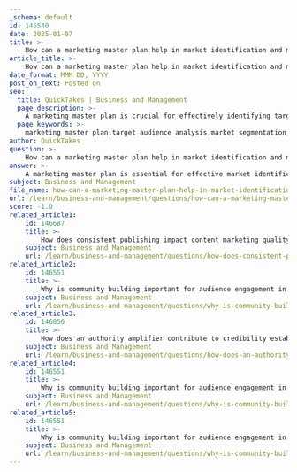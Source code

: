 ```yaml
---
_schema: default
id: 146540
date: 2025-01-07
title: >-
    How can a marketing master plan help in market identification and message crafting?
article_title: >-
    How can a marketing master plan help in market identification and message crafting?
date_format: MMM DD, YYYY
post_on_text: Posted on
seo:
  title: QuickTakes | Business and Management
  page_description: >-
    A marketing master plan is crucial for effectively identifying target markets and crafting targeted messages. It enhances audience analysis, market segmentation, competitive insights, and ensures consistent communication strategies to engage customers and drive conversions.
  page_keywords: >-
    marketing master plan,target audience analysis,market segmentation,competitive analysis,data-driven insights,key messaging development,communication strategies,brand consistency,feedback adaptation,messaging matrix
author: QuickTakes
question: >-
    How can a marketing master plan help in market identification and message crafting?
answer: >-
    A marketing master plan is essential for effective market identification and message crafting. Here’s how it contributes to these two critical aspects:\n\n### Market Identification\n\n1. **Target Audience Analysis**: A marketing master plan begins with a thorough analysis of the target audience. This includes demographic factors (age, gender, income, education) and psychographic traits (interests, values, behaviors). By understanding who the customers are, businesses can tailor their marketing efforts to meet the specific needs and preferences of their audience.\n\n2. **Segmentation**: The plan allows for the segmentation of the market into distinct groups. This segmentation helps in identifying niche markets that may be underserved, allowing businesses to focus their resources on the most promising segments.\n\n3. **Competitive Analysis**: A comprehensive marketing master plan includes an analysis of competitors. Understanding the competitive landscape helps businesses identify gaps in the market and opportunities for differentiation.\n\n4. **Data-Driven Insights**: Utilizing data analytics, businesses can gain insights into customer behavior and preferences. This data-driven approach ensures that the market identification process is based on actual consumer behavior rather than assumptions.\n\n### Message Crafting\n\n1. **Key Messaging Development**: The marketing master plan outlines key messages that resonate with the identified target audience. This involves crafting messages that align with the audience's values and needs, ensuring that the communication is relevant and engaging.\n\n2. **Consistency Across Channels**: A well-structured marketing communications plan ensures that messaging is consistent across all channels. This consistency helps in building brand recognition and trust among consumers.\n\n3. **Communication Strategies**: The plan details various communication strategies and tactics that will be employed to deliver the messages effectively. This includes selecting the right channels (social media, email, print, etc.) and timing for message dissemination.\n\n4. **Feedback and Adaptation**: The marketing master plan includes mechanisms for monitoring and evaluating the effectiveness of the messaging. By analyzing feedback and performance metrics, businesses can refine their messages to better connect with their audience.\n\n5. **Creating a Messaging Matrix**: Organizing key messages in a matrix format helps maintain a unified brand message across different audience segments and channels. This structured approach ensures that all communications are aligned with the overall marketing objectives.\n\n### Conclusion\n\nIn summary, a marketing master plan is a vital tool for identifying the market and crafting effective messages. It provides a structured approach to understanding the audience, developing targeted messaging, and ensuring consistency across all marketing efforts. By leveraging data and insights, businesses can create a compelling narrative that resonates with their customers, ultimately driving engagement and conversions.
subject: Business and Management
file_name: how-can-a-marketing-master-plan-help-in-market-identification-and-message-crafting.md
url: /learn/business-and-management/questions/how-can-a-marketing-master-plan-help-in-market-identification-and-message-crafting
score: -1.0
related_article1:
    id: 146687
    title: >-
        How does consistent publishing impact content marketing quality versus quantity?
    subject: Business and Management
    url: /learn/business-and-management/questions/how-does-consistent-publishing-impact-content-marketing-quality-versus-quantity
related_article2:
    id: 146551
    title: >-
        Why is community building important for audience engagement in social media marketing?
    subject: Business and Management
    url: /learn/business-and-management/questions/why-is-community-building-important-for-audience-engagement-in-social-media-marketing
related_article3:
    id: 146850
    title: >-
        How does an authority amplifier contribute to credibility establishment in marketing funnels?
    subject: Business and Management
    url: /learn/business-and-management/questions/how-does-an-authority-amplifier-contribute-to-credibility-establishment-in-marketing-funnels
related_article4:
    id: 146551
    title: >-
        Why is community building important for audience engagement in social media marketing?
    subject: Business and Management
    url: /learn/business-and-management/questions/why-is-community-building-important-for-audience-engagement-in-social-media-marketing
related_article5:
    id: 146551
    title: >-
        Why is community building important for audience engagement in social media marketing?
    subject: Business and Management
    url: /learn/business-and-management/questions/why-is-community-building-important-for-audience-engagement-in-social-media-marketing
---
```


&nbsp;